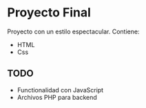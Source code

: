 # Proyecto Final

Proyecto con un estilo espectacular.
Contiene:
* HTML
* Css

## TODO
* Functionalidad con JavaScript
* Archivos PHP para backend

